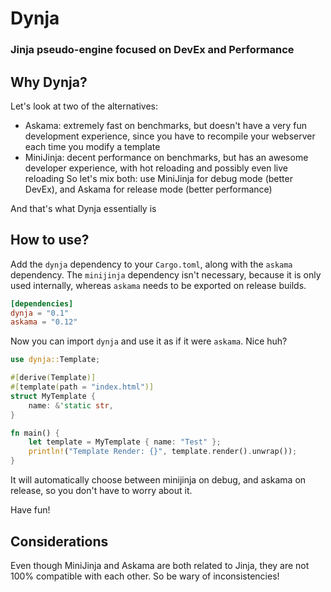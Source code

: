 # Dynja
### Jinja pseudo-engine focused on DevEx and Performance

## Why Dynja?
Let's look at two of the alternatives:
- Askama: extremely fast on benchmarks, but doesn't have a very fun development experience, since you have to recompile your webserver each time you modify a template
- MiniJinja: decent performance on benchmarks, but has an awesome developer experience, with hot reloading and possibly even live reloading
So let's mix both: use MiniJinja for debug mode (better DevEx), and Askama for release mode (better performance)

And that's what Dynja essentially is

## How to use?
Add the `dynja` dependency to your `Cargo.toml`, along with the `askama` dependency. The `minijinja` dependency isn't necessary, because it is only used internally, whereas `askama` needs to be exported on release builds.
```toml
[dependencies]
dynja = "0.1"
askama = "0.12"
```
Now you can import `dynja` and use it as if it were `askama`. Nice huh?
```rust
use dynja::Template;

#[derive(Template)]
#[template(path = "index.html")]
struct MyTemplate {
    name: &'static str,
}

fn main() {
    let template = MyTemplate { name: "Test" };
    println!("Template Render: {}", template.render().unwrap());
}
```
It will automatically choose between minijinja on debug, and askama on release, so you don't have to worry about it.

Have fun!

## Considerations
Even though MiniJinja and Askama are both related to Jinja, they are not 100% compatible with each other. So be wary of inconsistencies!
